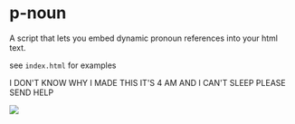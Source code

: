 p-noun
======

A script that lets you embed dynamic pronoun references into your html text.

see `index.html` for examples

I DON'T KNOW WHY I MADE THIS IT'S 4 AM AND I CAN'T SLEEP PLEASE SEND HELP 

![](https://p.cp3.es/ss1649921564-096361.png)
